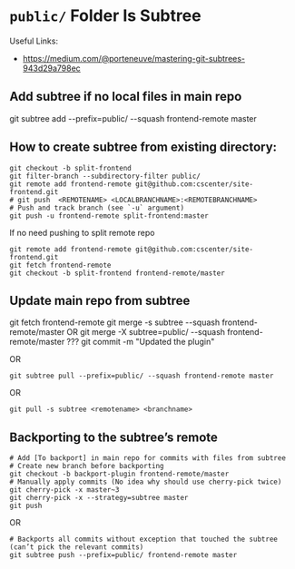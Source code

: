# `public/` Folder Is Subtree

Useful Links:

* https://medium.com/@porteneuve/mastering-git-subtrees-943d29a798ec

## Add subtree if no local files in main repo
git subtree add --prefix=public/ --squash frontend-remote master

## How to create subtree from existing directory:
```
git checkout -b split-frontend
git filter-branch --subdirectory-filter public/
git remote add frontend-remote git@github.com:cscenter/site-frontend.git
# git push  <REMOTENAME> <LOCALBRANCHNAME>:<REMOTEBRANCHNAME>
# Push and track branch (see `-u` argument)
git push -u frontend-remote split-frontend:master
```

If no need pushing to split remote repo

```
git remote add frontend-remote git@github.com:cscenter/site-frontend.git
git fetch frontend-remote
git checkout -b split-frontend frontend-remote/master
```

## Update main repo from subtree
git fetch frontend-remote
git merge -s subtree --squash frontend-remote/master    OR  git merge -X subtree=public/ --squash frontend-remote/master
??? git commit -m "Updated the plugin"

OR 

```
git subtree pull --prefix=public/ --squash frontend-remote master
```

OR 

```
git pull -s subtree <remotename> <branchname>
```

## Backporting to the subtree’s remote

```
# Add [To backport] in main repo for commits with files from subtree
# Create new branch before backporting
git checkout -b backport-plugin frontend-remote/master
# Manually apply commits (No idea why should use cherry-pick twice)
git cherry-pick -x master~3
git cherry-pick -x --strategy=subtree master
git push
```

OR 

```
# Backports all commits without exception that touched the subtree (can’t pick the relevant commits)
git subtree push --prefix=public/ frontend-remote master
```